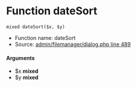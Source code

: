 Function dateSort
===========================





    mixed dateSort($x, $y)

* Function name: dateSort
* Source: [admin/filemanager/dialog.php line 489](https://github.com/PrestaShop/PrestaShop/blob/1.6.1.1/admin/filemanager/dialog.php#L489)

#### Arguments
* $x **mixed**
* $y **mixed**


